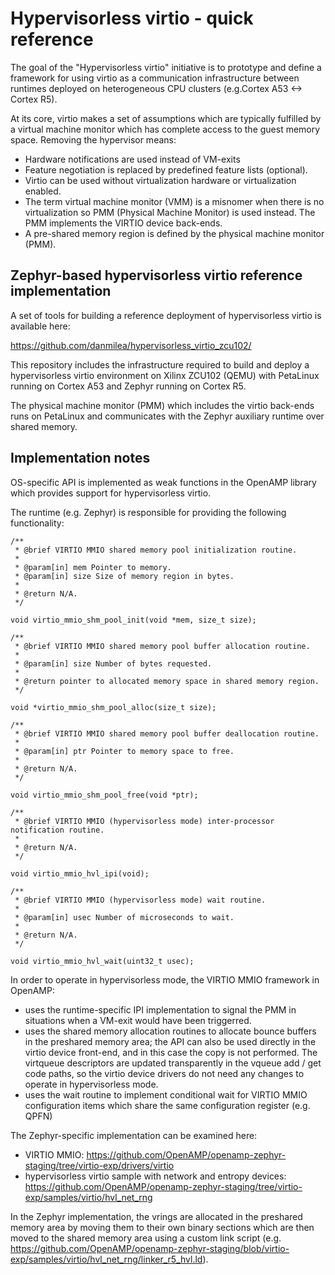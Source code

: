 # Hypervisorless virtio - quick reference

The goal of the "Hypervisorless virtio" initiative is to prototype and define a framework for using virtio as a communication infrastructure between runtimes deployed on heterogeneous CPU clusters (e.g.Cortex A53 <-> Cortex R5).

At its core, virtio makes a set of assumptions which are typically fulfilled by a virtual machine monitor which has complete access to the guest memory space. Removing the hypervisor means:

- Hardware notifications are used instead of VM-exits
- Feature negotiation is replaced by predefined feature lists (optional).
- Virtio can be used without virtualization hardware or virtualization enabled.
- The term virtual machine monitor (VMM) is a misnomer when there is no virtualization so PMM (Physical Machine Monitor) is used instead. The PMM implements the VIRTIO device back-ends.
- A pre-shared memory region is defined by the physical machine monitor (PMM).

## Zephyr-based hypervisorless virtio reference implementation

A set of tools for building a reference deployment of hypervisorless virtio is available here:

https://github.com/danmilea/hypervisorless_virtio_zcu102/

This repository includes the infrastructure required to build and deploy a hypervisorless virtio environment on Xilinx ZCU102 (QEMU) with PetaLinux running on Cortex A53 and Zephyr running on Cortex R5.

The physical machine monitor (PMM) which includes the virtio back-ends runs on PetaLinux and communicates with the Zephyr auxiliary runtime over shared memory.


## Implementation notes

OS-specific API is implemented as weak functions in the OpenAMP library which provides support for hypervisorless virtio.

The runtime (e.g. Zephyr) is responsible for providing the following functionality:

```
/**
 * @brief VIRTIO MMIO shared memory pool initialization routine.
 *
 * @param[in] mem Pointer to memory.
 * @param[in] size Size of memory region in bytes.
 *
 * @return N/A.
 */

void virtio_mmio_shm_pool_init(void *mem, size_t size);

/**
 * @brief VIRTIO MMIO shared memory pool buffer allocation routine.
 *
 * @param[in] size Number of bytes requested.
 *
 * @return pointer to allocated memory space in shared memory region.
 */

void *virtio_mmio_shm_pool_alloc(size_t size);

/**
 * @brief VIRTIO MMIO shared memory pool buffer deallocation routine.
 *
 * @param[in] ptr Pointer to memory space to free.
 *
 * @return N/A.
 */

void virtio_mmio_shm_pool_free(void *ptr);

/**
 * @brief VIRTIO MMIO (hypervisorless mode) inter-processor notification routine.
 *
 * @return N/A.
 */

void virtio_mmio_hvl_ipi(void);

/**
 * @brief VIRTIO MMIO (hypervisorless mode) wait routine.
 *
 * @param[in] usec Number of microseconds to wait.
 *
 * @return N/A.
 */

void virtio_mmio_hvl_wait(uint32_t usec);
```
In order to operate in hypervisorless mode, the VIRTIO MMIO framework in OpenAMP:
- uses the runtime-specific IPI implementation to signal the PMM in situations when a VM-exit would have been triggerred.
- uses the shared memory allocation routines to allocate bounce buffers in the preshared memory area; the API can also be used directly in the virtio device front-end, and in this case the copy is not performed. The virtqueue descriptors are updated transparently in the vqueue add / get code paths, so the virtio device drivers do not need any changes to operate in hypervisorless mode.
- uses the wait routine to implement conditional wait for VIRTIO MMIO configuration items which share the same configuration register (e.g. QPFN)

The Zephyr-specific implementation can be examined here:
- VIRTIO MMIO: https://github.com/OpenAMP/openamp-zephyr-staging/tree/virtio-exp/drivers/virtio
- hypervisorless virtio sample with network and entropy devices: https://github.com/OpenAMP/openamp-zephyr-staging/tree/virtio-exp/samples/virtio/hvl_net_rng

In the Zephyr implementation, the vrings are allocated in the preshared memory area by moving them to their own binary sections which are then moved to the shared memory area using a custom link script (e.g. https://github.com/OpenAMP/openamp-zephyr-staging/blob/virtio-exp/samples/virtio/hvl_net_rng/linker_r5_hvl.ld).


